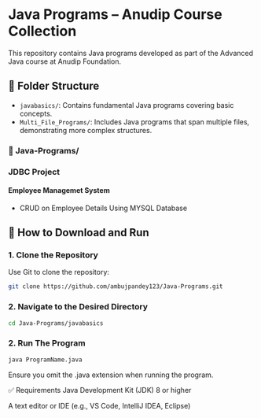 # Java Programs – Anudip Course Collection

This repository contains Java programs developed as part of the Advanced Java course at Anudip Foundation.

## 📂 Folder Structure

- `javabasics/`: Contains fundamental Java programs covering basic concepts.
- `Multi_File_Programs/`: Includes Java programs that span multiple files, demonstrating more complex structures.

 
### 📂 Java-Programs/

### JDBC Project 
#### Employee Managemet System
- CRUD on Employee Details Using MYSQL Database

 
## 🚀 How to Download and Run

### 1. Clone the Repository

Use Git to clone the repository:

```bash
git clone https://github.com/ambujpandey123/Java-Programs.git
```
### 2. Navigate to the Desired Directory

```bash
cd Java-Programs/javabasics
```

### 2. Run The Program

```bash
java ProgramName.java
```

Ensure you omit the .java extension when running the program.

✅ Requirements
Java Development Kit (JDK) 8 or higher

A text editor or IDE (e.g., VS Code, IntelliJ IDEA, Eclipse)




